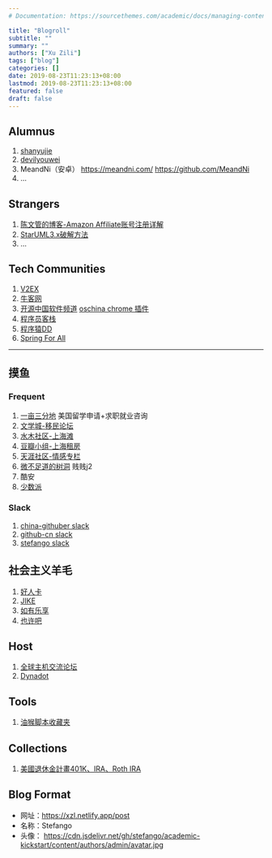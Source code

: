 ```yaml
---
# Documentation: https://sourcethemes.com/academic/docs/managing-content/

title: "Blogroll"
subtitle: ""
summary: ""
authors: ["Xu Zili"]
tags: ["blog"]
categories: []
date: 2019-08-23T11:23:13+08:00
lastmod: 2019-08-23T11:23:13+08:00
featured: false
draft: false
---
```


## Alumnus

1. [shanyujie](https://danyujie.gitee.io)
2. [devilyouwei](https://github.com/devilyouwei)
3. MeandNi（安卓） https://meandni.com/ https://github.com/MeandNi
4. ...
## Strangers

1. [陈文管的博客-Amazon Affiliate账号注册详解](https://www.chenwenguan.com/amazon-affiliate-register-and-use-guide/)
2. [StarUML3.x破解方法](https://www.yuxuan66.com/166)
3. ...

## Tech Communities

1. [V2EX](https://www.v2ex.com/)
2. [牛客网](https://www.nowcoder.com/)
3. [开源中国软件频道](https://www.oschina.net/project) [oschina chrome 插件](chrome-extension://ppagmdehdibgipjkjbijngfphoboggdf/html/oschina.html)
4. [程序员客栈](https://www.proginn.com/)
5. [程序猿DD](http://blog.didispace.com/)
6. [Spring For All](http://www.spring4all.com/)

---

## 摸鱼

### Frequent

1. [一亩三分地](https://www.1point3acres.com/bbs/) 美国留学申请+求职就业咨询
2. [文学城-移民论坛](https://bbs.wenxuecity.com/immigration/)
3. [水木社区-上海滩](https://exp.newsmth.net/board/d7f08699c96a9800532235a0ad82577a)
4. [豆瓣小组-上海租房](https://www.douban.com/group/267688/)
5. [天涯社区-情感专栏](http://bbs.tianya.cn/list.jsp?item=feeling&sub=6)
6. [微不足道的树洞](http://j2.ac.cn/) 贱贱j2
7. 酷安
8. [少数派](https://sspai.com/)

### Slack

1. [china-githuber slack](https://china-githuber.slack.com/)
2. [github-cn slack](https://github-cn.slack.com/)
3. [stefango slack](https://stefango.slack.com/)

## 社会主义羊毛

1. [好人卡](https://www.haorenka.org/)
2. [JIKE](https://jike.info/)
3. [如有乐享](https://51.ruyo.net/)
4. [也许吧](https://www.imaybes.com/)

## Host

1. [全球主机交流论坛](https://www.hostloc.com/)
2. [Dynadot](https://www.dynadot.com/)

## Tools

1. [油猴脚本收藏夹](https://greasyfork.org/en/scripts?set=388345)

## Collections

1. [美國退休金計畫401K、IRA、Roth IRA](https://blog.wenxuecity.com/myblog/14155/201706/24310.html)

## Blog Format

- 网址：https://xzl.netlify.app/post
- 名称：Stefango
- 头像：
https://cdn.jsdelivr.net/gh/stefango/academic-kickstart/content/authors/admin/avatar.jpg

<script type="text/javascript" src="//rf.revolvermaps.com/0/0/1.js?i=53rxpnraqpa&amp;s=220&amp;m=0&amp;v=false&amp;r=false&amp;b=000000&amp;n=false&amp;c=ff0000" async="async"></script>

